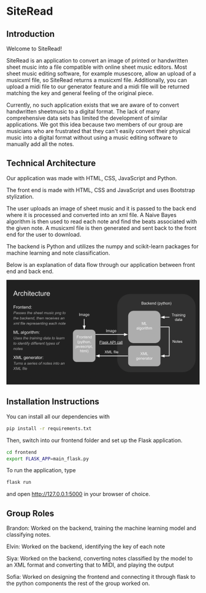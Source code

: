 # SiteRead

## Introduction

Welcome to SiteRead!

SiteRead is an application to convert an image of printed or handwritten sheet music into a file compatible with online sheet music editors. Most sheet music editing software, for example musescore, allow an upload of a musicxml file, so SiteRead returns a musicxml file. Additionally, you can upload a midi file to our generator feature and a midi file will be returned matching the key and general feeling of the original piece.

Currently, no such application exists that we are aware of to convert handwritten sheetmusic to a digital format. The lack of many comprehensive data sets has limited the development of similar applications. We got this idea because two members of our group are musicians who are frustrated that they can't easily convert their physical music into a digital format without using a music editing software to manually add all the notes.

## Technical Architecture

Our application was made with HTML, CSS, JavaScript and Python.

The front end is made with HTML, CSS and JavaScript and uses Bootstrap stylization.

The user uploads an image of sheet music and it is passed to the back end where it is processed and converted into an xml file. A Naive Bayes algorithm is then used to read each note and find the beats associated with the given note. A musicxml file is then generated and sent back to the front end for the user to download.

The backend is Python and utilizes the numpy and scikit-learn packages for machine learning and note classification.

Below is an explanation of data flow through our application between front end and back end.

![Technical Architecture](TechnicalArchitecture.png)

## Installation Instructions

You can install all our dependencies with

```bash
pip install -r requirements.txt
```

Then, switch into our frontend folder and set up the Flask application.

```bash
cd frontend
export FLASK_APP=main_flask.py
```

To run the application, type

```bash
flask run
```

and open http://127.0.0.1:5000 in your browser of choice.

## Group Roles

Brandon: Worked on the backend, training the machine learning model and classifying notes.

Elvin: Worked on the backend, identifying the key of each note

Siya: Worked on the backend, converting notes classified by the model to an XML format and converting that to MIDI, and playing the output

Sofia: Worked on designing the frontend and connecting it through flask to the python components the rest of the group worked on.
